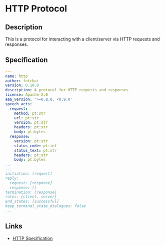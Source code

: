 # HTTP Protocol

## Description

This is a protocol for interacting with a client/server via HTTP requests and responses.

## Specification

```yaml
---
name: http
author: fetchai
version: 0.10.0
description: A protocol for HTTP requests and responses.
license: Apache-2.0
aea_version: '>=0.8.0, <0.9.0'
speech_acts:
  request:
    method: pt:str
    url: pt:str
    version: pt:str
    headers: pt:str
    body: pt:bytes
  response:
    version: pt:str
    status_code: pt:int
    status_text: pt:str
    headers: pt:str
    body: pt:bytes
...
---
initiation: [request]
reply:
  request: [response]
  response: []
termination: [response]
roles: {client, server}
end_states: [successful]
keep_terminal_state_dialogues: false
...
```

## Links

* <a href="https://www.w3.org/Protocols/rfc2616/rfc2616.html" target="_blank">HTTP Specification</a>

